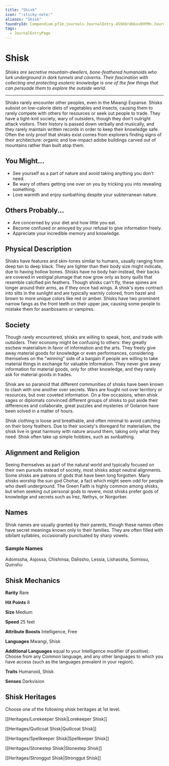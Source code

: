 ```yaml
---
title: "Shisk"
icon: ":sticky-note:"
aliases: "Shisk"
foundryId: Compendium.pf2e.journals.JournalEntry.45SK8rdbbxvEHfMn.JournalEntryPage.qsbc1ZLCWzfl1sfZ
tags:
  - JournalEntryPage
---
```


# Shisk
_Shisks are secretive mountain-dwellers, bone-feathered humanoids who lurk underground in dark tunnels and caverns. Their fascination with collecting and protecting esoteric knowledge is one of the few things that can persuade them to explore the outside world._

* * *

Shisks rarely encounter other peoples, even in the Mwangi Expanse. Shisks subsist on low-calorie diets of vegetables and insects, causing them to rarely compete with others for resources or seek out people to trade. They have a tight-knit society, wary of outsiders, though they don't outright attack visitors. Their history is passed down verbally and musically, and they rarely maintain written records in order to keep their knowledge safe. Often the only proof that shisks exist comes from explorers finding signs of their architecture: organic and low-impact adobe buildings carved out of mountains rather than built atop them.

## You Might...

*   See yourself as a part of nature and avoid taking anything you don't need.
*   Be wary of others getting one over on you by tricking you into revealing something.
*   Love warmth and enjoy sunbathing despite your subterranean nature.

## Others Probably...

*   Are concerned by your diet and how little you eat.
*   Become confused or annoyed by your refusal to give information freely.
*   Appreciate your incredible memory and knowledge.

## Physical Description

Shisks have features and skin-tones similar to humans, usually ranging from deep tan to deep black. They are lighter than their body size might indicate, due to having hollow bones. Shisks have no body hair-instead, their backs are covered in vestigial plumage that now grow only as bony quills that resemble calcified pin feathers. Though shisks can't fly, these spines are longer around their arms, as if they once had wings. A shisk's eyes contract into slits in the sunlight and are typically warmly colored, from hazel and brown to more unique colors like red or amber. Shisks have two prominent narrow fangs as the front teeth on their upper jaw, causing some people to mistake them for asanbosams or vampires.

## Society

Though rarely encountered, shisks are willing to speak, host, and trade with outsiders. Their economy might be confusing to others: they greatly eschew materialism in favor of information and the arts. They freely give away material goods for knowledge or even performances, considering themselves on the "winning" side of a bargain if people are willing to take material things in exchange for valuable information. They never give away information for material goods, only for other knowledge, and they rarely ask for material goods in trades.

Shisk are so paranoid that different communities of shisks have been known to clash with one another over secrets. Wars are fought not over territory or resources, but over coveted information. On a few occasions, when shisk sages or diplomats convinced different groups of shisks to put aside their differences and collaborate, great puzzles and mysteries of Golarion have been solved in a matter of hours.

Shisk clothing is loose and breathable, and often minimal to avoid catching on their bony feathers. Due to their society's disregard for materialism, the shisk live in great harmony with nature around them, taking only what they need. Shisk often take up simple hobbies, such as sunbathing.

## Alignment and Religion

Seeing themselves as part of the natural world and typically focused on their own pursuits instead of society, most shisks adopt neutral alignments. Some shisks are patrons of gods that have been long forgotten. Many shisks worship the sun god Chohar, a fact which might seem odd for people who dwell underground. The Green Faith is highly common among shisks, but when seeking out personal gods to revere, most shisks prefer gods of knowledge and secrets such as Irez, Nethys, or Norgorber.

## Names

Shisk names are usually granted by their parents, though these names often have secret meanings known only to their families. They are often filled with sibilant syllables, occasionally punctuated by sharp vowels.

### Sample Names

Adomssha, Asjossa, Chishinsa, Dalissho, Lessia, Lishassha, Somissu, Quinshu

## Shisk Mechanics

**Rarity** Rare

**Hit Points** 8

**Size** Medium

**Speed** 25 feet

**Attribute Boosts** Intelligence, Free

**Languages** Mwangi, Shisk

**Additional Languages** equal to your Intelligence modifier (if positive). Choose from any Common language, and any other languages to which you have access (such as the languages prevalent in your region).

**Traits** Humanoid, Shisk

**Senses** Darkvision

## Shisk Heritages

Choose one of the following shisk heritages at 1st level.

[[Heritages/Lorekeeper Shisk|Lorekeeper Shisk]]

[[Heritages/Quillcoat Shisk|Quillcoat Shisk]]

[[Heritages/Spellkeeper Shisk|Spellkeeper Shisk]]

[[Heritages/Stonestep Shisk|Stonestep Shisk]]

[[Heritages/Stronggut Shisk|Stronggut Shisk]]